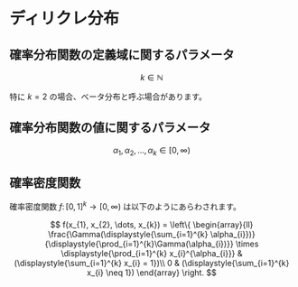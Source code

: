 # ディリクレ分布

## 確率分布関数の定義域に関するパラメータ
$$
k \in \mathbb{N}
$$

特に $k=2$ の場合、ベータ分布と呼ぶ場合があります。

## 確率分布関数の値に関するパラメータ
$$
\alpha_{1}, \alpha_{2}, \dots, \alpha_{k} \in [0, \infty)
$$

## 確率密度関数
確率密度関数 $f \colon [0,1]^{k} \rightarrow [0, \infty)$ は以下のようにあらわされます。

$$
f(x_{1}, x_{2}, \dots, x_{k}) = 
\left\{
\begin{array}{ll}
\frac{\Gamma(\displaystyle{\sum_{i=1}^{k} \alpha_{i}})}{\displaystyle{\prod_{i=1}^{k}\Gamma(\alpha_{i})}} \times \displaystyle{\prod_{i=1}^{k} x_{i}^{\alpha_{i}}} & (\displaystyle{\sum_{i=1}^{k} x_{i} = 1})\\
0 & (\displaystyle{\sum_{i=1}^{k} x_{i} \neq 1})
\end{array}
\right.
$$